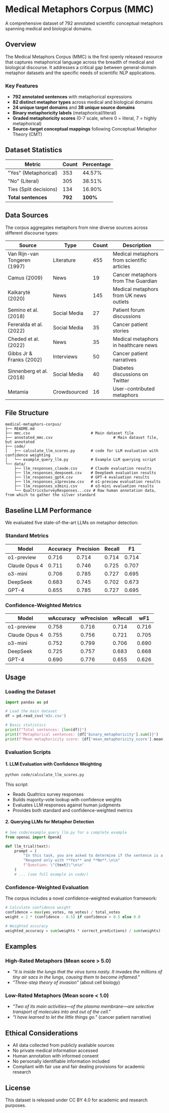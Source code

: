 # Medical Metaphors Corpus (MMC)

A comprehensive dataset of 792 annotated scientific conceptual metaphors spanning medical and biological domains.

## Overview

The Medical Metaphors Corpus (MMC) is the first openly released resource that captures metaphorical language across the breadth of medical and biological discourse. It addresses a critical gap between general-domain metaphor datasets and the specific needs of scientific NLP applications.

### Key Features

- **792 annotated sentences** with metaphorical expressions
- **82 distinct metaphor types** across medical and biological domains
- **24 unique target domains** and **38 unique source domains**
- **Binary metaphoricity labels** (metaphorical/literal)
- **Graded metaphoricity scores** (0-7 scale, where 0 = literal, 7 = highly metaphorical)
- **Source-target conceptual mappings** following Conceptual Metaphor Theory (CMT)

## Dataset Statistics

| Metric | Count | Percentage |
|--------|-------|------------|
| "Yes" (Metaphorical) | 353 | 44.57% |
| "No" (Literal) | 305 | 38.51% |
| Ties (Split decisions) | 134 | 16.90% |
| **Total sentences** | **792** | **100%** |


## Data Sources

The corpus aggregates metaphors from nine diverse sources across different discourse types:

| Source | Type | Count | Description |
|--------|------|-------|-------------|
| Van Rijn-van Tongeren (1997) | Literature | 455 | Medical metaphors from scientific articles |
| Camus (2009) | News | 19 | Cancer metaphors from The Guardian |
| Kaikarytė (2020) | News | 145 | Medical metaphors from UK news outlets |
| Semino et al. (2018) | Social Media | 27 | Patient forum discussions |
| Fereralda et al. (2022) | Social Media | 35 | Cancer patient stories |
| Cheded et al. (2022) | News | 35 | Medical metaphors in healthcare news |
| Gibbs Jr & Franks (2002) | Interviews | 50 | Cancer patient narratives |
| Sinnenberg et al. (2018) | Social Media | 40 | Diabetes discussions on Twitter |
| Metamia | Crowdsourced | 16 | User-contributed metaphors |

## File Structure

```
medical-metaphors-corpus/
├── README.md                          
├── mmc.csv                           # Main dataset file
├── annotated_mmc.csv                           # Main dataset file, but annotated
├── code/
│   ├── calculate_llm_scores.py       # code for LLM evaluation with confidence weighting
│   └── example_query_llm.py          # Example LLM querying script
└── data/
    ├── llm_responses_claude.csv      # Claude evaluation results
    ├── llm_responses_deepseek.csv    # DeepSeek evaluation results
    ├── llm_responses_gpt4.csv        # GPT-4 evaluation results
    ├── llm_responses_o1preview.csv   # o1-preview evaluation results
    ├── llm_responses_o3mini.csv      # o3-mini evaluation results
    └── QualtricsSurveyResponses...csv # Raw human annotation data, from which to gather the silver standard
```


## Baseline LLM Performance

We evaluated five state-of-the-art LLMs on metaphor detection:

### Standard Metrics
| Model | Accuracy | Precision | Recall | F1 |
|-------|----------|-----------|--------|----| 
| o1-preview | 0.716 | 0.714 | 0.714 | 0.714 |
| Claude Opus 4 | 0.711 | 0.746 | 0.725 | 0.707 |
| o3-mini | 0.706 | 0.785 | 0.727 | 0.695 |
| DeepSeek | 0.683 | 0.745 | 0.702 | 0.673 |
| GPT-4 | 0.655 | 0.785 | 0.727 | 0.695 |

### Confidence-Weighted Metrics
| Model | wAccuracy | wPrecision | wRecall | wF1 |
|-------|-----------|------------|---------|-----|
| o1-preview | 0.758 | 0.716 | 0.714 | 0.716 |
| Claude Opus 4 | 0.755 | 0.756 | 0.721 | 0.705 |
| o3-mini | 0.752 | 0.799 | 0.706 | 0.690 |
| DeepSeek | 0.725 | 0.757 | 0.683 | 0.668 |
| GPT-4 | 0.690 | 0.776 | 0.655 | 0.626 |

## Usage

### Loading the Dataset

```python
import pandas as pd

# Load the main dataset
df = pd.read_csv('m3c.csv')

# Basic statistics
print(f"Total sentences: {len(df)}")
print(f"Metaphorical sentences: {df['binary_metaphoricity'].sum()}")
print(f"Mean metaphoricity score: {df['mean_metaphoricity_score'].mean():.2f}")
```

### Evaluation Scripts

#### 1. LLM Evaluation with Confidence Weighting

```bash
python code/calculate_llm_scores.py
```

This script:
- Reads Qualtrics survey responses
- Builds majority-vote lookup with confidence weights
- Evaluates LLM responses against human judgments
- Provides both standard and confidence-weighted metrics

#### 2. Querying LLMs for Metaphor Detection

```python
# See code/example_query_llm.py for a complete example
from openai import OpenAI

def llm_trial(text):
    prompt = (
        "In this task, you are asked to determine if the sentence is a metaphor or not. "
        "Respond only with **Yes** and **No**.\n\n"
        f"Question: \"{text}\"\n\n"
    )
    # ... (see full example in code/)
```

### Confidence-Weighted Evaluation

The corpus includes a novel confidence-weighted evaluation framework:

```python
# Calculate confidence weight
confidence = max(yes_votes, no_votes) / total_votes
weight = 2 * (confidence - 0.5) if confidence > 0.5 else 0.0

# Weighted accuracy
weighted_accuracy = sum(weights * correct_predictions) / sum(weights)
```



## Examples

### High-Rated Metaphors (Mean score > 5.0)
- *"It is inside the lungs that the virus turns nasty. It invades the millions of tiny air sacs in the lungs, causing them to become inflamed."*
- *"Three-step theory of invasion"* (about cell biology)

### Low-Rated Metaphors (Mean score < 1.0)
- *"Two of its main activities—of the plasma membrane—are selective transport of molecules into and out of the cell."*
- *"I have learned to let the little things go."* (cancer patient narrative)



## Ethical Considerations

- All data collected from publicly available sources
- No private medical information accessed
- Human annotation with informed consent
- No personally identifiable information included
- Compliant with fair use and fair dealing provisions for academic research



## License

This dataset is released under CC BY 4.0 for academic and research purposes.


